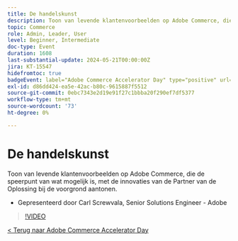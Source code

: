 ```yaml
---
title: De handelskunst
description: Toon van levende klantenvoorbeelden op Adobe Commerce, die de speerpunt van wat mogelijk is, met de innovaties van de Partner van de Oplossing bij de voorgrond aantonen.
topic: Commerce
role: Admin, Leader, User
level: Beginner, Intermediate
doc-type: Event
duration: 1608
last-substantial-update: 2024-05-21T00:00:00Z
jira: KT-15547
hidefromtoc: true
badgeEvent: label="Adobe Commerce Accelerator Day" type="positive" url="https://experienceleague.adobe.com/en/docs/events/apac-commerce-recordings/2024/overview"
exl-id: d86dd424-ea5e-42ac-b80c-9615887f5512
source-git-commit: 0ebc7343e2d19e91f27c1bbba20f290ef7df5377
workflow-type: tm+mt
source-wordcount: '73'
ht-degree: 0%

---
```


# De handelskunst

Toon van levende klantenvoorbeelden op Adobe Commerce, die de speerpunt van wat mogelijk is, met de innovaties van de Partner van de Oplossing bij de voorgrond aantonen.

+ Gepresenteerd door Carl Screwvala, Senior Solutions Engineer - Adobe

>[!VIDEO](https://video.tv.adobe.com/v/3429274/?learn=on)

[&lt; Terug naar Adobe Commerce Accelerator Day](./overview.md)

